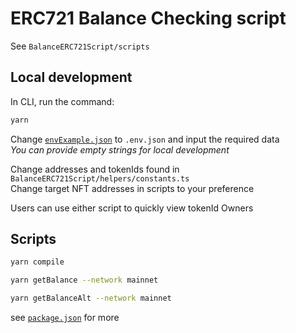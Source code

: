 # ERC721 Balance Checking script

See `BalanceERC721Script/scripts`

## Local development

In CLI, run the command:

```zsh
yarn
```

Change [`envExample.json`](./envExample.json) to ``.env.json`` and input the required data <br>
_You can provide empty strings for local development_


Change addresses and tokenIds found in `BalanceERC721Script/helpers/constants.ts`<br>
Change target NFT addresses in scripts to your preference<br>

Users can use either script to quickly view tokenId Owners
## Scripts
```zsh
yarn compile
```

```zsh
yarn getBalance --network mainnet
```

```zsh
yarn getBalanceAlt --network mainnet
```

see [`package.json`](./package.json) for more

